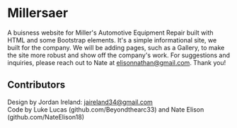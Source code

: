 # Millersaer
A buisness website for Miller's Automotive Equipment Repair built with HTML and some Bootstrap elements. It's a simple informational site, we built for the company. We will be adding pages, such as a Gallery, to make the site more robust and show off the company's work. For suggestions and inquiries, please reach out to Nate at elisonnathan@gmail.com. Thank you! 

## Contributors
  Design by Jordan Ireland: jaireland34@gmail.com  
  Code by Luke Lucas (github.com/Beyondthearc33) and Nate Elison (github.com/NateElison18)  

